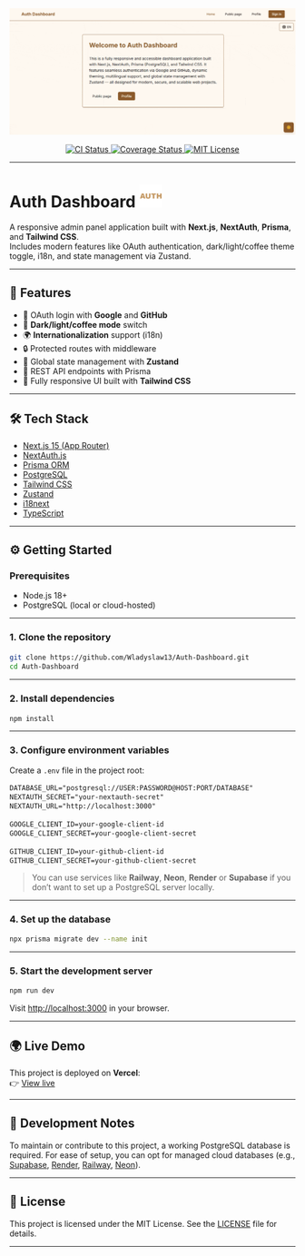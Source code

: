 <p align="center">
  <img src="assets/preview.gif" alt="Auth Dashboard Preview" />
</p>

<p align="center">
  <a href="https://github.com/Wladyslaw13/Auth-Dashboard/actions">
    <img src="https://github.com/Wladyslaw13/Auth-Dashboard/actions/workflows/ci.yml/badge.svg" alt="CI Status" />
  </a>
  <a href="https://coveralls.io/github/Wladyslaw13/Auth-Dashboard?branch=main">
    <img src="https://coveralls.io/repos/github/Wladyslaw13/Auth-Dashboard/badge.svg?branch=main" alt="Coverage Status" />
  </a>
  <a href="https://opensource.org/licenses/MIT">
    <img src="https://img.shields.io/badge/license-MIT-blue.svg" alt="MIT License" />
  </a>
</p>


---

# Auth Dashboard <img src="src/app/icon.png" height="40" />

A responsive admin panel application built with **Next.js**, **NextAuth**, **Prisma**, and **Tailwind CSS**.  
Includes modern features like OAuth authentication, dark/light/coffee theme toggle, i18n, and state management via Zustand.

---

## 🚀 Features

- 🔐 OAuth login with **Google** and **GitHub**
- 🌙 **Dark/light/coffee mode** switch
- 🌍 **Internationalization** support (i18n)
- 🔒 Protected routes with middleware
- 🧠 Global state management with **Zustand**
- 🔧 REST API endpoints with Prisma
- 💅 Fully responsive UI built with **Tailwind CSS**

---

## 🛠 Tech Stack

- [Next.js 15 (App Router)](https://nextjs.org/)
- [NextAuth.js](https://next-auth.js.org/)
- [Prisma ORM](https://www.prisma.io/)
- [PostgreSQL](https://www.postgresql.org/)
- [Tailwind CSS](https://tailwindcss.com/)
- [Zustand](https://zustand-demo.pmnd.rs/)
- [i18next](https://www.i18next.com/)
- [TypeScript](https://www.typescriptlang.org/)

---

## ⚙️ Getting Started

### Prerequisites

- Node.js 18+
- PostgreSQL (local or cloud-hosted)

---

### 1. Clone the repository

```bash
git clone https://github.com/Wladyslaw13/Auth-Dashboard.git
cd Auth-Dashboard
```

---

### 2. Install dependencies

```bash
npm install
```

---

### 3. Configure environment variables

Create a `.env` file in the project root:

```env
DATABASE_URL="postgresql://USER:PASSWORD@HOST:PORT/DATABASE"
NEXTAUTH_SECRET="your-nextauth-secret"
NEXTAUTH_URL="http://localhost:3000"

GOOGLE_CLIENT_ID=your-google-client-id
GOOGLE_CLIENT_SECRET=your-google-client-secret

GITHUB_CLIENT_ID=your-github-client-id
GITHUB_CLIENT_SECRET=your-github-client-secret
```

> You can use services like **Railway**, **Neon**, **Render** or **Supabase** if you don’t want to set up a PostgreSQL server locally.

---

### 4. Set up the database

```bash
npx prisma migrate dev --name init
```

---

### 5. Start the development server

```bash
npm run dev
```

Visit [http://localhost:3000](http://localhost:3000) in your browser.

---

## 🌍 Live Demo

This project is deployed on **Vercel**:  
👉 [View live](https://auth-dashboard-site.vercel.app/)

---

## 🧪 Development Notes

To maintain or contribute to this project, a working PostgreSQL database is required. For ease of setup, you can opt for managed cloud databases (e.g., [Supabase](https://supabase.com/), [Render](https://render.com/), [Railway](https://railway.app/), [Neon](https://neon.tech/)).

---

## 📄 License

This project is licensed under the MIT License. See the [LICENSE](LICENSE) file for details.

---
